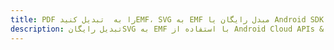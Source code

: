 ---title: PDF را به  تبدیل کنیدEMF، SVG به EMF مبدل رایگان یا Android SDKdescription: تبدیل رایگانSVG به EMF با استفاده از Android Cloud APIs & SDK همچنین اسناد PDF را در Cloud ایجاد، ویرایش و رندر کنید.---